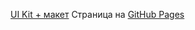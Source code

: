 [UI Kit + макет](https://www.figma.com/design/i92ECk0gLaCImCTpmm0kjG/%D0%93%D0%B0%D0%B7%D0%BF%D1%80%D0%BE%D0%BC%D0%B1%D0%B0%D0%BD%D0%BA---%D0%90%D0%B4%D0%B0%D0%BF%D1%82%D0%B8%D0%B2-FWEB-6264--Copy-?node-id=4-4545&t=GHTnISEjazcDnMGI-1) 
Страница на [GitHub Pages](https://ethereal-tea.github.io/gazprombank-adaptive/privileges)
